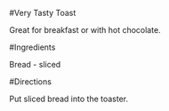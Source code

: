 #Very Tasty Toast

Great for breakfast or with hot chocolate.

#Ingredients

Bread - sliced

#Directions

Put sliced bread into the toaster.
